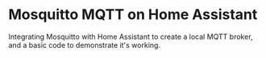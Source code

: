 # Mosquitto MQTT on Home Assistant
Integrating Mosquitto with Home Assistant to create a local MQTT broker, and a basic code to demonstrate it's working.
